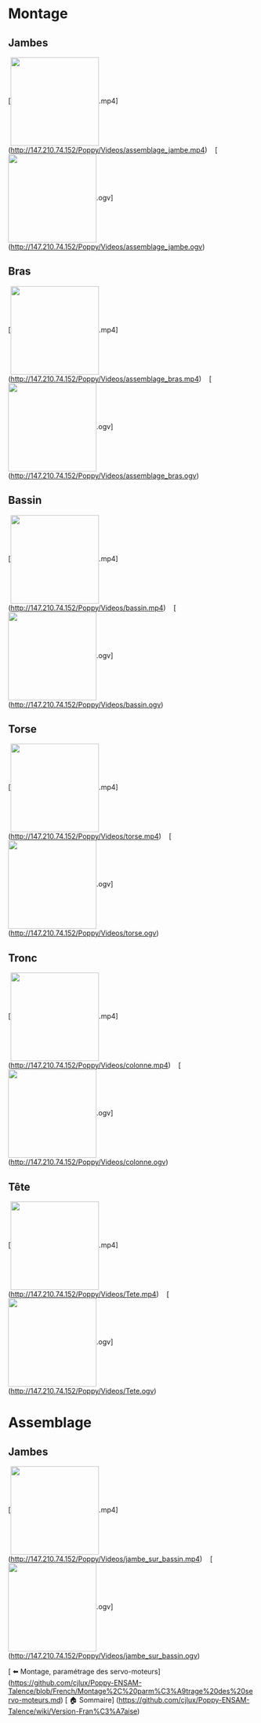 # Montage

## Jambes

[<img src="http://147.210.74.152/Poppy/Videos/assemblage_jambe.png" align="center" width="180">.mp4]
(http://147.210.74.152/Poppy/Videos/assemblage_jambe.mp4)
&nbsp;&nbsp;
[<img src="http://147.210.74.152/Poppy/Videos/assemblage_jambe.png" align="center" width="180">.ogv]
(http://147.210.74.152/Poppy/Videos/assemblage_jambe.ogv)

## Bras

[<img src="http://147.210.74.152/Poppy/Videos/assemblage_bras.png" align="center" width="180">.mp4]
(http://147.210.74.152/Poppy/Videos/assemblage_bras.mp4)
&nbsp;&nbsp;
[<img src="http://147.210.74.152/Poppy/Videos/assemblage_bras.png" align="center" width="180">.ogv]
(http://147.210.74.152/Poppy/Videos/assemblage_bras.ogv)

## Bassin

[<img src="http://147.210.74.152/Poppy/Videos/bassin.png" align="center" width="180">.mp4]
(http://147.210.74.152/Poppy/Videos/bassin.mp4)
&nbsp;&nbsp;
[<img src="http://147.210.74.152/Poppy/Videos/bassin.png" align="center" width="180">.ogv]
(http://147.210.74.152/Poppy/Videos/bassin.ogv)


## Torse

[<img src="http://147.210.74.152/Poppy/Videos/torse.png" align="center" width="180">.mp4]
(http://147.210.74.152/Poppy/Videos/torse.mp4)
&nbsp;&nbsp;
[<img src="http://147.210.74.152/Poppy/Videos/torse.png" align="center" width="180">.ogv]
(http://147.210.74.152/Poppy/Videos/torse.ogv)


## Tronc

[<img src="http://147.210.74.152/Poppy/Videos/colonne.png" align="center" width="180">.mp4]
(http://147.210.74.152/Poppy/Videos/colonne.mp4)
&nbsp;&nbsp;
[<img src="http://147.210.74.152/Poppy/Videos/colonne.png" align="center" width="180">.ogv]
(http://147.210.74.152/Poppy/Videos/colonne.ogv)

## Tête

[<img src="http://147.210.74.152/Poppy/Videos/Tete.png" align="center" width="180">.mp4]
(http://147.210.74.152/Poppy/Videos/Tete.mp4)
&nbsp;&nbsp;
[<img src="http://147.210.74.152/Poppy/Videos/Tete.png" align="center" width="180">.ogv]
(http://147.210.74.152/Poppy/Videos/Tete.ogv)

# Assemblage

## Jambes

[<img src="http://147.210.74.152/Poppy/Videos/jambe_sur_bassin.png" align="center" width="180">.mp4]
(http://147.210.74.152/Poppy/Videos/jambe_sur_bassin.mp4)
&nbsp;&nbsp;
[<img src="http://147.210.74.152/Poppy/Videos/jambe_sur_bassin.png" align="center" width="180">.ogv]
(http://147.210.74.152/Poppy/Videos/jambe_sur_bassin.ogv)

[ :arrow_left: Montage, paramétrage des servo-moteurs] (https://github.com/cjlux/Poppy-ENSAM-Talence/blob/French/Montage%2C%20parm%C3%A9trage%20des%20servo-moteurs.md)
[ :house: Sommaire] (https://github.com/cjlux/Poppy-ENSAM-Talence/wiki/Version-Fran%C3%A7aise)
